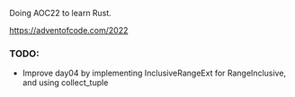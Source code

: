 Doing AOC22 to learn Rust.

https://adventofcode.com/2022


### TODO:
- Improve day04 by implementing InclusiveRangeExt for RangeInclusive, and using collect_tuple